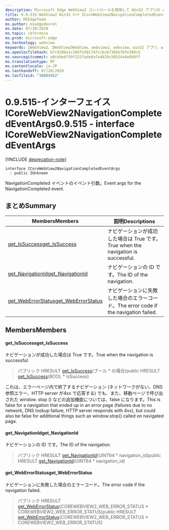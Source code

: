 ```yaml
---
description: Microsoft Edge WebView2 コントロールを使用して Win32 アプリの web コンテンツをホストする
title: 0.9.515-WebView2 Win32 C++ ICoreWebView2NavigationCompletedEventArgs
author: MSEdgeTeam
ms.author: msedgedevrel
ms.date: 07/20/2020
ms.topic: reference
ms.prod: microsoft-edge
ms.technology: webview
keywords: IWebView2、IWebView2WebView、webview2、webview、win32 アプリ、win32、edge、ICoreWebView2、ICoreWebView2Controller、browser control、edge html
ms.openlocfilehash: b7c920be1c203fe30174fccbc6736bb76fe389cb
ms.sourcegitcommit: e0cb9e6f59f222fade6afa4829c59524a9a9b9ff
ms.translationtype: MT
ms.contentlocale: ja-JP
ms.lasthandoff: 07/20/2020
ms.locfileid: "10884562"
---
```

# <span data-ttu-id="03f1a-104">0.9.515-インターフェイス ICoreWebView2NavigationCompletedEventArgs</span><span class="sxs-lookup"><span data-stu-id="03f1a-104">0.9.515 - interface ICoreWebView2NavigationCompletedEventArgs</span></span> 

[!INCLUDE [deprecation-note](../../includes/deprecation-note.md)]

```
interface ICoreWebView2NavigationCompletedEventArgs
  : public IUnknown
```

<span data-ttu-id="03f1a-105">NavigationCompleted イベントのイベント引数。</span><span class="sxs-lookup"><span data-stu-id="03f1a-105">Event args for the NavigationCompleted event.</span></span>

## <span data-ttu-id="03f1a-106">まとめ</span><span class="sxs-lookup"><span data-stu-id="03f1a-106">Summary</span></span>

 <span data-ttu-id="03f1a-107">Members</span><span class="sxs-lookup"><span data-stu-id="03f1a-107">Members</span></span>                        | <span data-ttu-id="03f1a-108">説明</span><span class="sxs-lookup"><span data-stu-id="03f1a-108">Descriptions</span></span>
--------------------------------|---------------------------------------------
[<span data-ttu-id="03f1a-109">get_IsSuccess</span><span class="sxs-lookup"><span data-stu-id="03f1a-109">get_IsSuccess</span></span>](#get_issuccess) | <span data-ttu-id="03f1a-110">ナビゲーションが成功した場合は True です。</span><span class="sxs-lookup"><span data-stu-id="03f1a-110">True when the navigation is successful.</span></span>
[<span data-ttu-id="03f1a-111">get_NavigationId</span><span class="sxs-lookup"><span data-stu-id="03f1a-111">get_NavigationId</span></span>](#get_navigationid) | <span data-ttu-id="03f1a-112">ナビゲーションの ID です。</span><span class="sxs-lookup"><span data-stu-id="03f1a-112">The ID of the navigation.</span></span>
[<span data-ttu-id="03f1a-113">get_WebErrorStatus</span><span class="sxs-lookup"><span data-stu-id="03f1a-113">get_WebErrorStatus</span></span>](#get_weberrorstatus) | <span data-ttu-id="03f1a-114">ナビゲーションに失敗した場合のエラーコード。</span><span class="sxs-lookup"><span data-stu-id="03f1a-114">The error code if the navigation failed.</span></span>

## <span data-ttu-id="03f1a-115">Members</span><span class="sxs-lookup"><span data-stu-id="03f1a-115">Members</span></span>

#### <span data-ttu-id="03f1a-116">get_IsSuccess</span><span class="sxs-lookup"><span data-stu-id="03f1a-116">get_IsSuccess</span></span> 

<span data-ttu-id="03f1a-117">ナビゲーションが成功した場合は True です。</span><span class="sxs-lookup"><span data-stu-id="03f1a-117">True when the navigation is successful.</span></span>

> <span data-ttu-id="03f1a-118">パブリック HRESULT [get_IsSuccess](#get_issuccess)(ブール \* の場合)</span><span class="sxs-lookup"><span data-stu-id="03f1a-118">public HRESULT [get_IsSuccess](#get_issuccess)(BOOL \* isSuccess)</span></span>

<span data-ttu-id="03f1a-119">これは、エラーページ内で終了するナビゲーション (ネットワークがない、DNS 参照エラー、HTTP server が4xx で応答する) でも、また、移動ページで呼び出された window. stop () などの追加機能については、false になります。</span><span class="sxs-lookup"><span data-stu-id="03f1a-119">This is false for a navigation that ended up in an error page (failures due to no network, DNS lookup failure, HTTP server responds with 4xx), but could also be false for additional things such as window.stop() called on navigated page.</span></span>

#### <span data-ttu-id="03f1a-120">get_NavigationId</span><span class="sxs-lookup"><span data-stu-id="03f1a-120">get_NavigationId</span></span> 

<span data-ttu-id="03f1a-121">ナビゲーションの ID です。</span><span class="sxs-lookup"><span data-stu-id="03f1a-121">The ID of the navigation.</span></span>

> <span data-ttu-id="03f1a-122">パブリック HRESULT [get_NavigationId](#get_navigationid)(UINT64 \* navigation_id)</span><span class="sxs-lookup"><span data-stu-id="03f1a-122">public HRESULT [get_NavigationId](#get_navigationid)(UINT64 \* navigation_id)</span></span>

#### <span data-ttu-id="03f1a-123">get_WebErrorStatus</span><span class="sxs-lookup"><span data-stu-id="03f1a-123">get_WebErrorStatus</span></span> 

<span data-ttu-id="03f1a-124">ナビゲーションに失敗した場合のエラーコード。</span><span class="sxs-lookup"><span data-stu-id="03f1a-124">The error code if the navigation failed.</span></span>

> <span data-ttu-id="03f1a-125">パブリック HRESULT [get_WebErrorStatus](#get_weberrorstatus)(COREWEBVIEW2_WEB_ERROR_STATUS \* COREWEBVIEW2_WEB_ERROR_STATUS)</span><span class="sxs-lookup"><span data-stu-id="03f1a-125">public HRESULT [get_WebErrorStatus](#get_weberrorstatus)(COREWEBVIEW2_WEB_ERROR_STATUS \* COREWEBVIEW2_WEB_ERROR_STATUS)</span></span>

